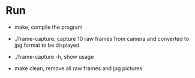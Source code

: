 # Run

* make, compile the program

* ./frame-capture, capture 10 raw frames from camera and converted to jpg format to be displayed

* ./frame-capture -h, show usage

* make clean, remove all raw frames and jpg pictures
